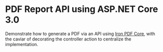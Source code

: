 # PDF Report API using ASP.NET Core 3.0

Demonstrate how to generate a PDF via an API using [Iron PDF Core](https://nugetmusthaves.com/Package/PDF.Core), with the caviar of decorating the controller action to centralize the implementation.